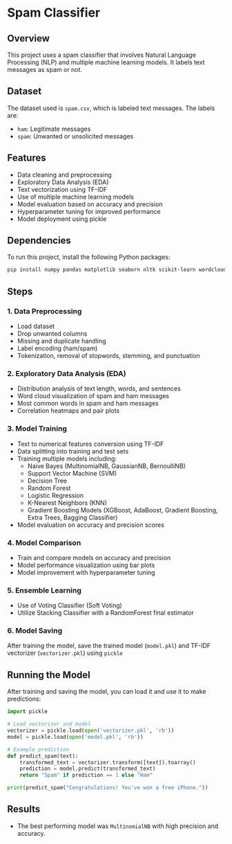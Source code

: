 # Spam Classifier

## Overview
This project uses a spam classifier that involves Natural Language Processing (NLP) and multiple machine learning models. It labels text messages as spam or not.

## Dataset
The dataset used is `spam.csv`, which is labeled text messages. The labels are:
- `ham`: Legitimate messages
- `spam`: Unwanted or unsolicited messages

## Features
- Data cleaning and preprocessing
- Exploratory Data Analysis (EDA)
- Text vectorization using TF-IDF
- Use of multiple machine learning models
- Model evaluation based on accuracy and precision
- Hyperparameter tuning for improved performance
- Model deployment using pickle

## Dependencies
To run this project, install the following Python packages:
```bash
pip install numpy pandas matplotlib seaborn nltk scikit-learn wordcloud xgboost
```

## Steps
### 1. Data Preprocessing
- Load dataset
- Drop unwanted columns
- Missing and duplicate handling
- Label encoding (ham/spam)
- Tokenization, removal of stopwords, stemming, and punctuation

### 2. Exploratory Data Analysis (EDA)
- Distribution analysis of text length, words, and sentences
- Word cloud visualization of spam and ham messages
- Most common words in spam and ham messages
- Correlation heatmaps and pair plots

### 3. Model Training
- Text to numerical features conversion using TF-IDF
- Data splitting into training and test sets
- Training multiple models including:
  - Naive Bayes (MultinomialNB, GaussianNB, BernoulliNB)
  - Support Vector Machine (SVM)
  - Decision Tree
  - Random Forest
  - Logistic Regression
  - K-Nearest Neighbors (KNN)
  - Gradient Boosting Models (XGBoost, AdaBoost, Gradient Boosting, Extra Trees, Bagging Classifier)
- Model evaluation on accuracy and precision scores

### 4. Model Comparison
- Train and compare models on accuracy and precision
- Model performance visualization using bar plots
- Model improvement with hyperparameter tuning

### 5. Ensemble Learning
- Use of Voting Classifier (Soft Voting)
- Utilize Stacking Classifier with a RandomForest final estimator

### 6. Model Saving
After training the model, save the trained model (`model.pkl`) and TF-IDF vectorizer (`vectorizer.pkl`) using `pickle`

## Running the Model
After training and saving the model, you can load it and use it to make predictions:
```python
import pickle

# Load vectorizer and model
vectorizer = pickle.load(open('vectorizer.pkl', 'rb'))
model = pickle.load(open('model.pkl', 'rb'))

# Example prediction
def predict_spam(text):
    transformed_text = vectorizer.transform([text]).toarray()
    prediction = model.predict(transformed_text)
    return "Spam" if prediction == 1 else "Ham"

print(predict_spam("Congratulations! You've won a free iPhone."))
```

## Results
- The best performing model was `MultinomialNB` with high precision and accuracy.





